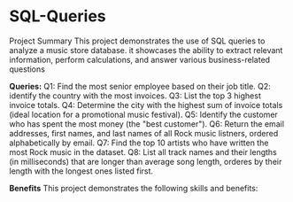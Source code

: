 # SQL-Queries
Project Summary
This project demonstrates the use of SQL queries to analyze a music store database. it showcases the ability to extract relevant information, perform calculations, and answer various business-related questions

**Queries:**
Q1: Find the most senior employee based on their job title.
Q2: identify the country with the most invoices.
Q3: List the top 3 highest invoice totals.
Q4: Determine the city with the highest sum of invoice totals (ideal location for a promotional music festival).
Q5: Identify the customer who has spent the most money (the "best customer").
Q6: Return the email addresses, first names, and last names of all Rock music listners, ordered alphabetically by email.
Q7: Find the top 10 artists who have written the most Rock music in the dataset.
Q8: List all track names and their lengths (in milliseconds) that are longer than average song length, orderes by their length with the longest ones listed first.

**Benefits**
This project demonstrates the following skills and benefits:



